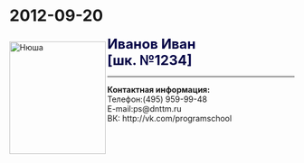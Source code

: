 2012-09-20
==========
<html>
<head>
<title>Визитка</title>
</head>
<body>
<img src="wLtbbbbDVls.jpg" width="170" height="200" alt="Нюша" vspace="10px" align="left">
<font size="5" color="#000046"><b>Иванов Иван
<br>[шк. №1234]</font></b>
<hr>
<b>Контактная информация:</b>
<br>Телефон:(495) 959-99-48
<br>E-mail:ps@dnttm.ru
<br>ВК: http://vk.com/programschool
</body>
</html>